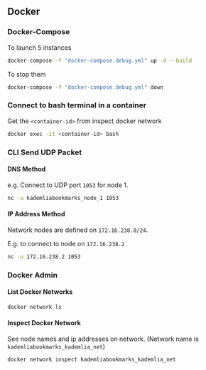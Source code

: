 ## Docker

### Docker-Compose

To launch 5 instances

```bash
docker-compose -f "docker-compose.debug.yml" up -d --build
```

To stop them

```bash
docker-compose -f "docker-compose.debug.yml" down
```

### Connect to bash terminal in a container

Get the `<container-id>` from inspect docker network

```bash
docker exec -it <container-id> bash
```

### CLI Send UDP Packet

#### DNS Method

e.g. Connect to UDP port `1053` for node 1.

```bash
nc -u kademliabookmarks_node_1 1053
```

#### IP Address Method

Network nodes are defined on `172.16.238.0/24`.

E.g. to connect to node on `172.16.238.2`

```bash
nc -u 172.16.238.2 1053
```

### Docker Admin

#### List Docker Networks

```bash
docker network ls
```

#### Inspect Docker Network

See node names and ip addresses on network. (Network name is `kademliabookmarks_kademlia_net`)

```bash
docker network inspect kademliabookmarks_kademlia_net
```